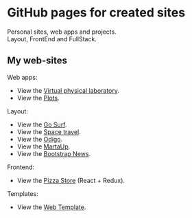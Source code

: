 # GitHub pages for created sites
Personal sites, web apps and projects.<br>
Layout, FrontEnd and FullStack.

## My web-sites

Web apps:

* View the <a href="https://golab.nstu.ru" target="_blank">Virtual physical laboratory</a>.
* View the <a href="https://igor-muram.github.io/plots/index.html" target="_blank">Plots</a>.

Layout:

* View the <a href="https://igor-muram.github.io/gosurf/index.html" target="_blank">Go Surf</a>.
* View the <a href="https://igor-muram.github.io/space/index.html" target="_blank">Space travel</a>.
* View the <a href="https://igor-muram.github.io/odigo/index.html" target="_blank">Odigo</a>.
* View the <a href="https://igor-muram.github.io/martaup/index.html" target="_blank">MartaUp</a>.
* View the <a href="https://igor-muram.github.io/bootstrap-news/index.html" target="_blank">Bootstrap News</a>. 
<!-- * View the <a href="https://igor-muram.github.io/portfolio/index.html" target="_blank">Portfolio</a>. -->

Frontend:

* View the <a href="https://pizza-shop-on-react.herokuapp.com" target="_blank">Pizza Store</a>  (React + Redux).

Templates:

* View the <a href="https://igor-muram.github.io/webtemplate/index.html" target="_blank">Web Template</a>.

<!-- FullStack: -->

<!-- * View the <a href="#" target="_blank">News</a>. -->
